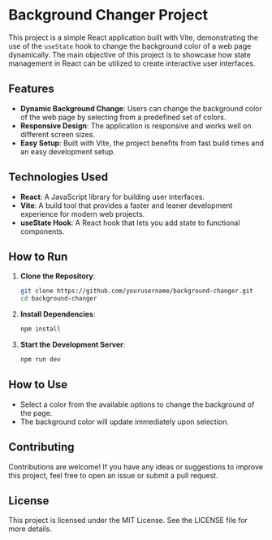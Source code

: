 # Background Changer Project

This project is a simple React application built with Vite, demonstrating the use of the `useState` hook to change the background color of a web page dynamically. The main objective of this project is to showcase how state management in React can be utilized to create interactive user interfaces.

## Features

- **Dynamic Background Change**: Users can change the background color of the web page by selecting from a predefined set of colors.
- **Responsive Design**: The application is responsive and works well on different screen sizes.
- **Easy Setup**: Built with Vite, the project benefits from fast build times and an easy development setup.

## Technologies Used

- **React**: A JavaScript library for building user interfaces.
- **Vite**: A build tool that provides a faster and leaner development experience for modern web projects.
- **useState Hook**: A React hook that lets you add state to functional components.

## How to Run

1. **Clone the Repository**:
   ```bash
   git clone https://github.com/yourusername/background-changer.git
   cd background-changer
   ```

2. **Install Dependencies**:
   ```bash
   npm install
   ```

3. **Start the Development Server**:
   ```bash
   npm run dev
   ```
## How to Use

- Select a color from the available options to change the background of the page.
- The background color will update immediately upon selection.

## Contributing

Contributions are welcome! If you have any ideas or suggestions to improve this project, feel free to open an issue or submit a pull request.

## License

This project is licensed under the MIT License. See the LICENSE file for more details.
